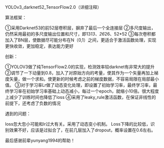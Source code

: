 YOLOv3_darknet52_TensorFlow2.0（详细注释）

算法框架：

①采用Darknet53的前52层卷积层，摒弃了最后一个全连接层
②多尺度输出，仍然采用最初的多尺度输出位置和尺寸，即13*13、26*26、52*52
③每次卷积都加入了BN层，使数据尽可能分布在N（0,1）之间，更适合于激活函数处理，实现更快收敛，更加稳定，表达能力更好

创新：

①YOLOV3做了纯TensorFlow2.0的实现，检测效率较darknet有非常大的提升
②调节了一下动量到0.8，加入了对原始方向的考量，使其作为一个矢量再加上梯度矢量，做一个求和。使更新的时候考虑之前的梯度数据，不容易局限在局部最小值。
③对于学习率Lr做了动态变化处理，即设置了初始学习率，最终学习率，最终学习率在初始学习率基础上动态减小，每过一个epoch，就缩小10倍。很大程度上减少了训练时间也降低了loss 
④采用了leaky_rule激活函数，在保证非线性的前提下，还考虑了负数的情况

遇到的问题：

loss忽大忽小可能和lr过大有关。采用了动态变小机制。
Loss下降的比较低，识别效果不好，应该是过拟合了，在前几层加入了dropout，概率设置在0.6左右。

最后感谢前辈yunyang1994的帮助！
